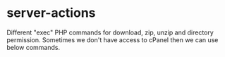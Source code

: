 # server-actions
Different "exec" PHP commands for download, zip, unzip and directory permission.  Sometimes we don't have access to cPanel then we can use below commands.
